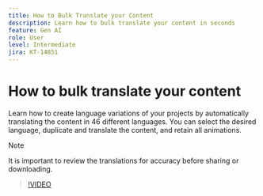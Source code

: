 ```yaml
---
title: How to Bulk Translate your Content
description: Learn how to bulk translate your content in seconds
feature: Gen AI
role: User
level: Intermediate
jira: KT-14851
---
```

# How to bulk translate your content

Learn how to create language variations of your projects by automatically translating the content in 46 different languages. You can select the desired language, duplicate and translate the content, and retain all animations.

>[!NOTE]
>
>It is important to review the translations for accuracy before sharing or downloading.

>[!VIDEO](https://video.tv.adobe.com/v/3427023?quality=12&learn=on&hidetitle=true)
